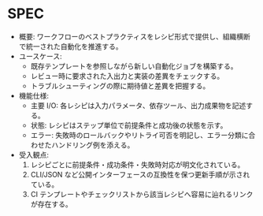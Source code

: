 # SPEC

- 概要: ワークフローのベストプラクティスをレシピ形式で提供し、組織横断で統一された自動化を推進する。
- ユースケース:
  - 既存テンプレートを参照しながら新しい自動化ジョブを構築する。
  - レビュー時に要求された入出力と実装の差異をチェックする。
  - トラブルシューティングの際に期待値と差異を把握する。
- 機能仕様:
  - 主要 I/O: 各レシピは入力パラメータ、依存ツール、出力成果物を記述する。
  - 状態: レシピはステップ単位で前提条件と成功後の状態を示す。
  - エラー: 失敗時のロールバックやリトライ可否を明記し、エラー分類に合わせたハンドリング例を添える。
- 受入観点:
  1. レシピごとに前提条件・成功条件・失敗時対応が明文化されている。
  2. CLI/JSON など公開インターフェースの互換性を保つ更新手順が示されている。
  3. CI テンプレートやチェックリストから該当レシピへ容易に辿れるリンクが存在する。
